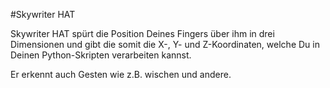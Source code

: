 <!--
---
name: Skywriter HAT
description: Ein 3D Positions- und Gesten-Sensor.
pincount: 40
pin:
  '3':
    mode: i2c
  '5':
    mode: i2c
  '11':
    name: Reset
  '13':
    name: Transfer
-->
#Skywriter HAT

Skywriter HAT spürt die Position Deines Fingers über ihm in drei Dimensionen und gibt die somit die X-, Y- und Z-Koordinaten, welche Du in Deinen Python-Skripten verarbeiten kannst.

Er erkennt auch Gesten wie z.B. wischen und andere.


